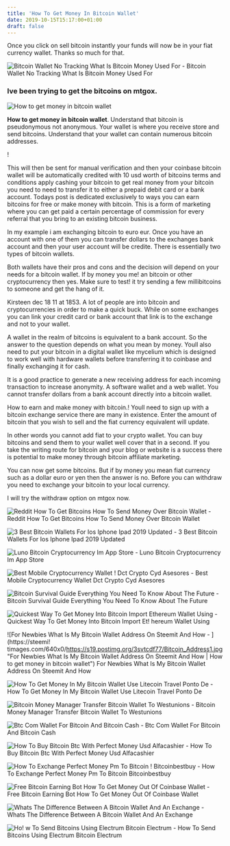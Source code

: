 ```yaml
---
title: 'How To Get Money In Bitcoin Wallet'
date: 2019-10-15T15:17:00+01:00
draft: false
---
```


Once you click on sell bitcoin instantly your funds will now be in your fiat currency wallet. Thanks so much for that.

![Bitcoin Wallet No Tracking What Is Bitcoin Money Used For - ](https://bitcoinexchangeguide.com/wp-content/uploads/2017/05/Bitcoin-Wallet-for-post.jpg "Bitcoin Wallet No Tracking What Is Bitcoin Money Used For | How to get money in bitcoin wallet") Bitcoin Wallet No Tracking What Is Bitcoin Money Used For

### Ive been trying to get the bitcoins on mtgox.

![How to get money in bitcoin wallet](https://telegram-wallet.com/wallet.png "How to get money in bitcoin wallet")

**How to get money in bitcoin wallet**. Understand that bitcoin is pseudonymous not anonymous. Your wallet is where you receive store and send bitcoins. Understand that your wallet can contain numerous bitcoin addresses.

!

This will then be sent for manual verification and then your coinbase bitcoin wallet will be automatically credited with 10 usd worth of bitcoins terms and conditions apply cashing your bitcoin to get real money from your bitcoin you need to need to transfer it to either a prepaid debit card or a bank account. Todays post is dedicated exclusively to ways you can earn bitcoins for free or make money with bitcoin. This is a form of marketing where you can get paid a certain percentage of commission for every referral that you bring to an existing bitcoin business.

In my example i am exchanging bitcoin to euro eur. Once you have an account with one of them you can transfer dollars to the exchanges bank account and then your user account will be credite. There is essentially two types of bitcoin wallets.

Both wallets have their pros and cons and the decision will depend on your needs for a bitcoin wallet. If by money you me! an bitcoin or other cryptocurrency then yes. Make sure to test! it try sending a few millibitcoins to someone and get the hang of it.

Kirsteen dec 18 11 at 1853. A lot of people are into bitcoin and cryptocurrencies in order to make a quick buck. While on some exchanges you can link your credit card or bank account that link is to the exchange and not to your wallet.

A wallet in the realm of bitcoins is equivalent to a bank account. So the answer to the question depends on what you mean by money. Youll also need to put your bitcoin in a digital wallet like mycelium which is designed to work well with hardware wallets before transferring it to coinbase and finally exchanging it for cash.

It is a good practice to generate a new receiving address for each incoming transaction to increase anonymity. A software wallet and a web wallet. You cannot transfer dollars from a bank account directly into a bitcoin wallet.

How to earn and make money with bitcoin.! Youll need to sign up with a bitcoin exchange service there are many in existence. Enter the amount of bitcoin that you wish to sell and the fiat currency equivalent will update.

In other words you cannot add fiat to your crypto wallet. You can buy bitcoins and send them to your wallet well cover that in a second. If you take the writing route for bitcoin and your blog or website is a success there is potential to make money through bitcoin affiliate marketing.

You can now get some bitcoins. But if by money you mean fiat currency such as a dollar euro or yen then the answer is no. Before you can withdraw you need to exchange your bitcoin to your local currency.

I will try the withdraw option on mtgox now.

![Reddit How To Get Bitcoins How To Send Money Over Bitcoin Wallet - ](https://i.redd.it/yay64xg132c01.jpg "Reddit How T!   o Get Bitcoins How To Send Money Over Bitcoin Wallet | How to get money!    in bitcoin wallet") Reddit How To Get Bitcoins How To Send Money Over Bitcoin Wallet

![3 Best Bitcoin Wallets For Ios Iphone Ipad 2019 Updated - ](https://www.buybitcoinworldwide.com/wp-content/uploads/2017/05/IMG_0750-576x1024.png "3 Best Bitcoin Wallets For Ios Iphone Ipad 2019 Updated | How to get money in bitcoin wallet") 3 Best Bitcoin Wallets For Ios Iphone Ipad 2019 Updated

![Luno Bitcoin Cryptocurrency Im App Store - ](https://is2-ssl.mzstatic.com/image/thumb/Purple123/v4/db/13/da/db13da32-3a2f-8ed4-6e21-c2f6a2282af0/mzl.ghtbqayd.png/300x0w.jpg "Luno Bitcoin Cryptocurrency Im App Store | How to get money in bitcoin wallet") Luno Bitcoin Cryptocurrency Im App Store

![Best Mobile Cryptocurrency Wallet !   Dct Crypto Cyd Asesores - ](https://bitpay.com/images/wallet-control.b4e76950.png "Best Mobile Cryptocurrency Wallet Dct Crypto Cyd Asesores | How to get money in bitcoin wallet") Best Mobile Cryptocurrency Wallet Dct Crypto Cyd Asesores

![Bitcoin Survival Guide Everything You Need To Know About The Future - ](https://media.wired.com/photos/59330878d80dd005b42b0e23/master/w_1500,h_3235,c_limit/bitcoin-anatomy.jpg "Bitcoin Survival Guide Everything You Need To Know About The Future | How to get money in bitcoin wallet") Bitcoin Survival Guide Everything You Need To Know About The Future

![Quickest Way To Get Money Into Bitcoin Import Ethereum Wallet Using - ](https://d1ueyc5nx1it61.cloudfront.net/01fc076d16069051027.PNG "Quickest Way To Get Money Into Bitcoin Import Ethereum Wallet Using | How to get money in bitcoin wallet") Quickest Way To Get Money Into Bitcoin Import Et! hereum Wallet Using

![For Newbies What Is My Bitcoin Wallet Address On Steemit And How - ](https://steemi!   timages.com/640x0/https://s19.postimg.org/3svtcdf77/Bitcoin_Address1.jpg "For Newbies What Is My Bitcoin Wallet Address On Steemit And How | How to get money in bitcoin wallet") For Newbies What Is My Bitcoin Wallet Address On Steemit And How

![How To Get Money In My Bitcoin Wallet Use Litecoin Travel Ponto De - ](https://i.pinimg.com/736x/a5/35/02/a53502c7522ee069871398a6e7628c29.jpg "How To Get Money In My Bitcoin Wallet Use Litecoin Travel Ponto De | How to get money in bitcoin wallet") How To Get Money In My Bitcoin Wallet Use Litecoin Travel Ponto De

![Bitcoin Money Manager Transfer Bitcoin Wallet To Westunions - ](https://businesstech.co.za/news/wp-content/uploads/2018/01/Bitcoin-1.png "Bitcoin Money Manager Transfer Bi!   tcoin Wallet To Westunions | How to get money in bitcoin wallet") Bitcoin Money Manager Transfer Bitcoin Wallet To Westunions

![Btc Com Wallet For Bitcoin And Bitcoin Cash - ](https://wallet.btc.com/v4-7-42/img/btc-showcase-devices.png "Btc Com Wallet For Bitcoin And Bitcoin Cash | How to get money in bitcoin wallet") Btc Com Wallet For Bitcoin And Bitcoin Cash

![How To Buy Bitcoin Btc With Perfect Money Usd Alfacashier - ](https://www.alfacashier.com/files/field/image/imgtben3.jpg "How To Buy Bitcoin Btc With Perfect Money Usd Alfacashier | How to get money in bitcoin wallet") How To Buy Bitcoin Btc With Perfect Money Usd Alfacashier

![How To Exchange Perfect Money Pm To Bitcoin !   Bitcoinbestbuy - ](https://bitcoinbestbuy.com/wp-content/uploads/2017/11/registration-at-24pay-me.png "How To Exchange Perfect Money Pm To Bitcoin B!   itcoinbestbuy | How to get money in bitcoin wallet") How To Exchange Perfect Money Pm To Bitcoin Bitcoinbestbuy

![Free Bitcoin Earning Bot How To Get Money Out Of Coinbase Wallet - ](https://i.ytimg.com/vi/Yn-lXFacG2I/maxresdefault.jpg "Free Bitcoin Earning Bot How To Get Money Out Of Coinbase Wallet | How to get money in bitcoin wallet") Free Bitcoin Earning Bot How To Get Money Out Of Coinbase Wallet

![Whats The Difference Between A Bitcoin Wallet And An Exchange - ](https://www.howtogeek.com/wp-content/uploads/2018/03/img_5abc362ce7021.jpg "Whats The Difference Between A Bitcoin Wallet And An Exchange | How to get money in bitcoin wallet") Whats The Difference Between A Bitcoin Wallet And An Exchange

![Ho!   w To Send Bitcoins Using Electrum Bitcoin Electrum - ](https://bitcoinelectrum.com/files/2018/03/send-tab.png "How To Send Bitcoins Using Electrum Bitcoin Electrum | How to get money in bitcoin wallet") How To Send Bitcoins Using Electrum Bitcoin Electrum